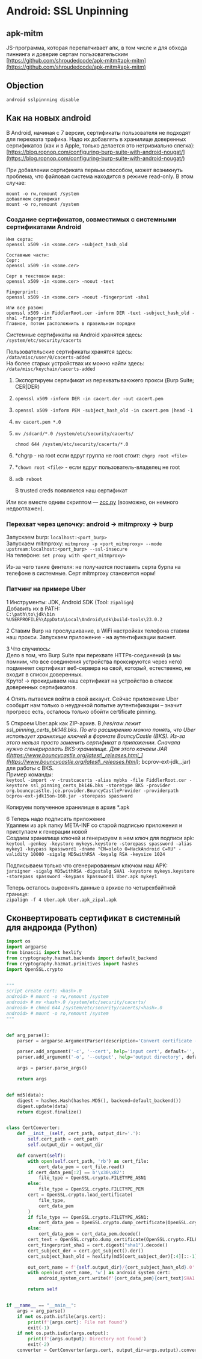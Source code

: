 # Android: SSL Unpinning

## apk-mitm

JS-программа, которая перепатчивает апк, в том числе и для обхода пиннинга и доверие сертам пользовательским [https://github.com/shroudedcode/apk-mitm#apk-mitm](https://github.com/shroudedcode/apk-mitm#apk-mitm)

## Objection

```
android sslpinnning disable
```

## Как на новых android

В Android, начиная с 7 версии, сертификаты пользователя не подходят для перехвата трафика. Надо их добавлять в хранилище доверенных сертификатов (как и в Apple, только делается это нетривиально слегка): [https://blog.ropnop.com/configuring-burp-suite-with-android-nougat/](https://blog.ropnop.com/configuring-burp-suite-with-android-nougat/)

При добавлении сертификата первым способом, может возникнуть проблема, что файловая система находится в режиме read-only. В этом случае:

```
mount -o rw,remount /system
добавляем сертификат
mount -o ro,remount /system
```

### Создание сертификатов, совместимых с системными сертификатами Android

```
Имя серта:
openssl x509 -in <some.cer> -subject_hash_old

Составные части:
Серт:
openssl x509 -in <some.cer>

Серт в текстовом виде:
openssl x509 -in <some.cer> -noout -text

Fingerprint:
openssl x509 -in <some.cer> -noout -fingerprint -sha1

Или все разом:
openssl x509 -in FiddlerRoot.cer -inform DER -text -subject_hash_old -sha1 -fingerprint
Главное, потом расположиить в правильном порядке
```

Системные сертификаты на Android хранятся здесь: `/system/etc/security/cacerts`

Пользовательские сертификаты хранятся здесь: `/data/misc/user/0/cacerts-added` \
На более старых устройствах их можно найти здесь: `/data/misc/keychain/cacerts-added`

1. Экспортируем сертификат из перехватываюжего прокси (Burp Suite; CER|DER)
2. `openssl x509 -inform DER -in cacert.der -out cacert.pem`
3. `openssl x509 -inform PEM -subject_hash_old -in cacert.pem |head -1`
4. `mv cacert.pem *.0`
5.  `mv /sdcard/*.0 /system/etc/security/cacerts/`&#x20;

    `chmod 644 /system/etc/security/cacerts/*.0`
6. \*chgrp - на root если вдруг группа не root стоит: `chgrp root <file>`
7. \*`chown root <file>` - если вдруг пользователь-владелец не root
8.  `adb reboot`

    В trusted creds появляется наш сертификат

Или все вместе одним скриптом — [zcc.py](https://gist.github.com/z3f1r/02ac6c700c5980a093e5da557af2d85f) (возможно, он немного недоотлажен).

### Перехват через цепочку: android -> mitmproxy -> burp

Запускаем burp: `localhost:<port_burp>`\
Запускаем mitmproxy: `mitmproxy -p <port_mitmproxy> --mode upstream:localhost:<port_burp> --ssl-insecure`\
На телефоне: `set proxy with <port_mitmproxy>`

Из-за чего такие финтеля: не получается поставить серта бурпа на телефоне в системные. Серт mitmproxy становится норм!

### Патчинг на примере Uber

1 Инструменты: JDK, Android SDK (Tool: `zipalign`)\
Добавить их в PATH:\
`C:\path\to\jdk\bin`\
`%USERPROFILE%\AppData\Local\Android\sdk\build-tools\23.0.2`

2 Ставим Burp на прослушивание, в WiFi настройках телефона ставим наш прокси. Запускаем приложение - на аутентификации виснет.

3 Что случилось:\
Дело в том, что Burp Suite при перехвате HTTPs-соединений (а мы помним, что все соединения устройства проксируются через него) подменяет сертификат веб-сервера на свой, который, естественно, не входит в список доверенных.\
Круто! -> прокидываем наш сертификат на устройство в список доверенных сертификатов.

4 Опять пытаемся войти в свой аккаунт. Сейчас приложение Uber сообщит нам только о неудачной попытке аутентификации – значит прогресс есть, осталось только обойти certificate pinning.

5 Откроем Uber.apk как ZIP-архив. В _/res/raw лежит ssl\_pinning\_certs\_bk146.bks. По его расширению можно понять, что Uber использует хранилище ключей в формате BouncyCastle (BKS). Из-за этого нельзя просто заменить сертификат в приложении. Сначала нужно сгенерировать BKS-хранилище. Для этого качаем JAR (_[_https://www.bouncycastle.org/latest\_releases.html_](https://www.bouncycastle.org/latest\_releases.html)_; bcprov-ext-jdk_.jar) для работы с BKS.\
Пример команды:\
`keytool -import -v -trustcacerts -alias mybks -file FiddlerRoot.cer -keystore ssl_pinning_certs_bk146.bks -storetype BKS -provider org.bouncycastle.jce.provider.BouncyCastleProvider -providerpath bcprov-ext-jdk15on-160.jar -storepass spassword`

Копируем полученное хранилище в архив \*.apk

6 Теперь надо подписать приложение\
Удаляем из apk папку META-INF со старой подписью приложения и приступаем к генерации новой\
Создаем хранилище ключей и генерируем в нем ключ для подписи apk: \
`keytool -genkey -keystore mykeys.keystore -storepass spassword -alias mykey1 -keypass kpassword1 -dname "CN=ololo O=HackAndroid C=RU" -validity 10000 -sigalg MD5withRSA -keyalg RSA -keysize 1024`

Подписываем только что сгенерированным ключом наш APK: \
`jarsigner -sigalg MD5withRSA -digestalg SHA1 -keystore mykeys.keystore -storepass spassword -keypass kpassword1 Uber.apk mykey1`

Теперь осталось выровнять данные в архиве по четырехбайтной границе: \
`zipalign -f 4 Uber.apk Uber.apk_zipal.apk`

## Сконвертировать сертификат в системный для андроида (Python)

```python
import os
import argparse
from binascii import hexlify
from cryptography.hazmat.backends import default_backend
from cryptography.hazmat.primitives import hashes
import OpenSSL.crypto


"""
script create cert: <hash>.0
android> # mount -o rw,remount /system
android> # mv <hash>.0 /system/etc/security/cacerts/
android> # chmod 644 /system/etc/security/cacerts/<hash>.0
android> # mount -o ro,remount /system
"""


def arg_parse():
    parser = argparse.ArgumentParser(description='Convert certificate -> Android System cert')

    parser.add_argument('-c', '--cert', help='input cert', default='', required=True)
    parser.add_argument('-o', '--output', help='output directory', default='.', required=False)

    args = parser.parse_args()

    return args


def md5(data):
    digest = hashes.Hash(hashes.MD5(), backend=default_backend())
    digest.update(data)
    return digest.finalize()


class CertConverter:
    def __init__(self, cert_path, output_dir='.'):
        self.cert_path = cert_path
        self.output_dir = output_dir

    def convert(self):
        with open(self.cert_path, 'rb') as cert_file:
            cert_data_pem = cert_file.read()
        if cert_data_pem[:2] == b'\x30\x82':
            file_type = OpenSSL.crypto.FILETYPE_ASN1
        else:
            file_type = OpenSSL.crypto.FILETYPE_PEM
        cert = OpenSSL.crypto.load_certificate(
            file_type,
            cert_data_pem
        )
        if file_type == OpenSSL.crypto.FILETYPE_ASN1:
            cert_data_pem = OpenSSL.crypto.dump_certificate(OpenSSL.crypto.FILETYPE_PEM, cert).decode()  # DER->PEM
        else:
            cert_data_pem = cert_data_pem.decode()
        cert_text = OpenSSL.crypto.dump_certificate(OpenSSL.crypto.FILETYPE_TEXT, cert).decode()
        cert_fingerprint_sha1 = cert.digest("sha1").decode()
        cert_subject_der = cert.get_subject().der()
        cert_subject_hash_old = hexlify(md5(cert_subject_der)[:4][::-1]).decode()

        out_cert_name = f'{self.output_dir}/{cert_subject_hash_old}.0'
        with open(out_cert_name, 'w') as android_system_cert:
            android_system_cert.write(f'{cert_data_pem}{cert_text}SHA1 Fingerprint={cert_fingerprint_sha1}')

        return self


if __name__ == "__main__":
    args = arg_parse()
    if not os.path.isfile(args.cert):
        print(f'{args.cert}: File not found')
        exit(-1)
    if not os.path.isdir(args.output):
        print(f'{args.output}: Directory not found')
        exit(-2)
    converter = CertConverter(args.cert, output_dir=args.output).convert()
```

